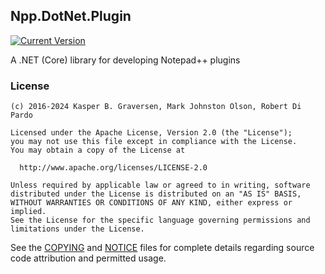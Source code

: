 
Npp.DotNet.Plugin
-----------------

[![Current Version]][nuget-org]

A .NET (Core) library for developing Notepad++ plugins


### License

    (c) 2016-2024 Kasper B. Graversen, Mark Johnston Olson, Robert Di Pardo

    Licensed under the Apache License, Version 2.0 (the "License");
    you may not use this file except in compliance with the License.
    You may obtain a copy of the License at

      http://www.apache.org/licenses/LICENSE-2.0

    Unless required by applicable law or agreed to in writing, software
    distributed under the License is distributed on an "AS IS" BASIS,
    WITHOUT WARRANTIES OR CONDITIONS OF ANY KIND, either express or implied.
    See the License for the specific language governing permissions and
    limitations under the License.


See the [COPYING] and [NOTICE] files for complete details regarding source code attribution and permitted usage.


[COPYING]: https://raw.githubusercontent.com/npp-dotnet/npp.dotnet.plugin/main/COPYING
[NOTICE]: https://raw.githubusercontent.com/npp-dotnet/npp.dotnet.plugin/main/NOTICE.txt
[Current Version]: https://img.shields.io/nuget/vpre/Npp.DotNet.Plugin?color=blueviolet&logo=nuget
[nuget-org]: https://www.nuget.org/packages/Npp.DotNet.Plugin
